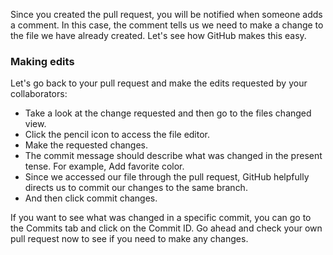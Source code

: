 Since you created the pull request, you will be notified when someone adds a comment. In this case, the comment tells us we need to make a change to the file we have already created. Let's see how GitHub makes this easy.

### Making edits

Let's go back to your pull request and make the edits requested by your collaborators:

- Take a look at the change requested and then go to the files changed view.
- Click the pencil icon to access the file editor.
- Make the requested changes.
- The commit message should describe what was changed in the present tense. For example, Add favorite color.
- Since we accessed our file through the pull request, GitHub helpfully directs us to commit our changes to the same branch.
- And then click commit changes.

If you want to see what was changed in a specific commit, you can go to the Commits tab and click on the Commit ID. Go ahead and check your own pull request now to see if you need to make any changes.
